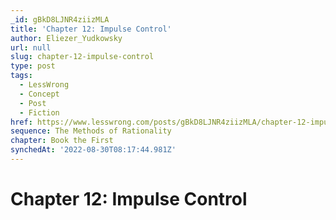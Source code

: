 ```yaml
---
_id: gBkD8LJNR4ziizMLA
title: 'Chapter 12: Impulse Control'
author: Eliezer_Yudkowsky
url: null
slug: chapter-12-impulse-control
type: post
tags:
  - LessWrong
  - Concept
  - Post
  - Fiction
href: https://www.lesswrong.com/posts/gBkD8LJNR4ziizMLA/chapter-12-impulse-control
sequence: The Methods of Rationality
chapter: Book the First
synchedAt: '2022-08-30T08:17:44.981Z'
---
```


# Chapter 12: Impulse Control
